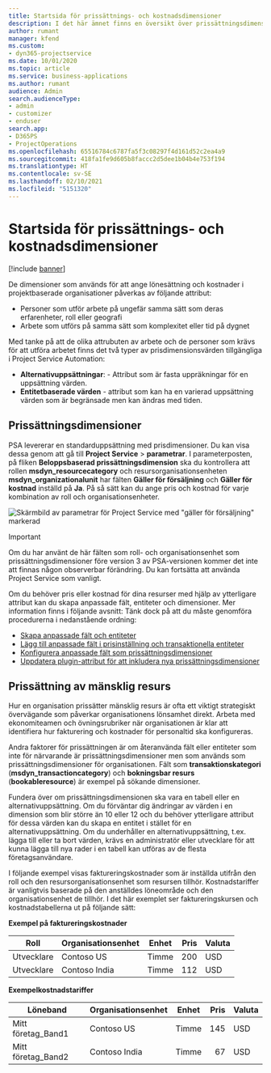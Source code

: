 ```yaml
---
title: Startsida för prissättnings- och kostnadsdimensioner
description: I det här ämnet finns en översikt över prissättningsdimensioner.
author: rumant
manager: kfend
ms.custom:
- dyn365-projectservice
ms.date: 10/01/2020
ms.topic: article
ms.service: business-applications
ms.author: rumant
audience: Admin
search.audienceType:
- admin
- customizer
- enduser
search.app:
- D365PS
- ProjectOperations
ms.openlocfilehash: 65516784c6787fa5f3c08297f4d161d52c2ea4a9
ms.sourcegitcommit: 418fa1fe9d605b8faccc2d5dee1b04b4e753f194
ms.translationtype: HT
ms.contentlocale: sv-SE
ms.lasthandoff: 02/10/2021
ms.locfileid: "5151320"
---
```

# <a name="pricing-and-costing-dimensions-home-page"></a>Startsida för prissättnings- och kostnadsdimensioner

[!include [banner](../includes/psa-now-project-operations.md)]

De dimensioner som används för att ange lönesättning och kostnader i projektbaserade organisationer påverkas av följande attribut:

- Personer som utför arbete på ungefär samma sätt som deras erfarenheter, roll eller geografi
- Arbete som utförs på samma sätt som komplexitet eller tid på dygnet

Med tanke på att de olika attrubuten av arbete och de personer som krävs för att utföra arbetet finns det två typer av prisdimensionsvärden tillgängliga i Project Service Automation: 

- **Alternativuppsättningar**: - Attribut som är fasta uppräkningar för en uppsättning värden.
- **Entitetbaserade värden** - attribut som kan ha en varierad uppsättning värden som är begränsade men kan ändras med tiden.

## <a name="pricing-dimensions"></a>Prissättningsdimensioner

PSA levererar en standarduppsättning med prisdimensioner. Du kan visa dessa genom att gå till **Project Service** > **parametrar**. I parameterposten, på fliken **Beloppsbaserad prissättningsdimension** ska du kontrollera att rollen **msdyn_resourcecategory** och resursorganisationsenheten **msdyn_organizationalunit** har fälten **Gäller för försäljning** och **Gäller för kostnad** inställd på **Ja**. På så sätt kan du ange pris och kostnad för varje kombination av roll och organisationsenheter.

![Skärmbild av parametrar för Project Service med "gäller för försäljning" markerad](media/PS-OOB-parameters.png)

> [!IMPORTANT]
> Om du har använt de här fälten som roll- och organisationsenhet som prissättningsdimensioner före version 3 av PSA-versionen kommer det inte att finnas någon observerbar förändring. Du kan fortsätta att använda Project Service som vanligt. 

Om du behöver pris eller kostnad för dina resurser med hjälp av ytterligare attribut kan du skapa anpassade fält, entiteter och dimensioner. Mer information finns i följande avsnitt: Tänk dock på att du måste genomföra procedurerna i nedanstående ordning:

- [Skapa anpassade fält och entiteter](create-custom-fields-entities.md)
- [Lägg till anpassade fält i prisinställning och transaktionella entiteter](field-references.md)
- [Konfigurera anpassade fält som prissättningsdimensioner](set-up-pricing-dimensions.md)
- [Uppdatera plugin-attribut för att inkludera nya prissättningsdimensioner](update-plug-in-attributes.md)

## <a name="pricing-human-resource-time"></a>Prissättning av mänsklig resurs
Hur en organisation prissätter mänsklig resurs är ofta ett viktigt strategiskt övervägande som påverkar organisationens lönsamhet direkt. Arbeta med ekonomiteamen och övningsrubriker när organisationen är klar att identifiera hur fakturering och kostnader för personaltid ska konfigureras.

Andra faktorer för prissättningen är om återanvända fält eller entiteter som inte för närvarande är prissättningsdimensioner men som används som prissättningsdimensioner för organisationen. Fält som **transaktionskategori** (**msdyn_transactioncategory**) och **bokningsbar resurs** (**bookableresource**) är exempel på sökande dimensioner. 

Fundera över om prissättningsdimensionen ska vara en tabell eller en alternativuppsättning. Om du förväntar dig ändringar av värden i en dimension som blir större än 10 eller 12 och du behöver ytterligare attribut för dessa värden kan du skapa en entitet i stället för en alternativuppsättning. Om du underhåller en alternativuppsättning, t.ex. lägga till eller ta bort värden, krävs en administratör eller utvecklare för att kunna lägga till nya rader i en tabell kan utföras av de flesta företagsanvändare.

I följande exempel visas faktureringskostnader som är inställda utifrån den roll och den resursorganisationsenhet som resursen tillhör. Kostnadstariffer är vanligtvis baserade på den anställdes löneområde och den organisationsenhet de tillhör. I det här exemplet ser faktureringskursen och kostnadstabellerna ut på följande sätt:

**Exempel på faktureringskostnader**

| Roll        | Organisationsenhet    |Enhet      |Pris      |Valuta  |
| ------------|-------------|----------|----------:|----------|
| Utvecklare   | Contoso US  |Timme | 200|USD     |
| Utvecklare   | Contoso India |Timme|   112|USD     |


**Exempelkostnadstariffer**

| Löneband     | Organisationsenhet    |Enhet      |Pris      |Valuta  |
| ----------------|-------------|----------|----------:|----------|
| Mitt företag_Band1 | Contoso US  |Timme | 145|USD     |
| Mitt företag_Band2 | Contoso India |Timme|   67|USD     |
